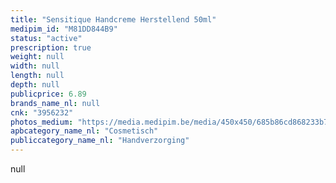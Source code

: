 ```yaml
---
title: "Sensitique Handcreme Herstellend 50ml"
medipim_id: "M81DD844B9"
status: "active"
prescription: true
weight: null
width: null
length: null
depth: null
publicprice: 6.89
brands_name_nl: null
cnk: "3956232"
photos_medium: "https://media.medipim.be/media/450x450/685b86cd868233b7b75f18a7bf6e9a2e.jpg"
apbcategory_name_nl: "Cosmetisch"
publiccategory_name_nl: "Handverzorging"
---
```

null
